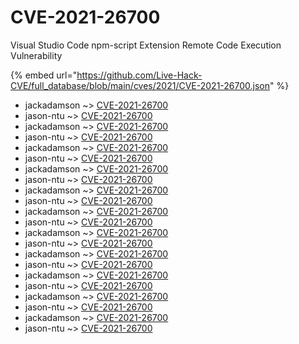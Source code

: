 # CVE-2021-26700

Visual Studio Code npm-script Extension Remote Code Execution Vulnerability

{% embed url="https://github.com/Live-Hack-CVE/full_database/blob/main/cves/2021/CVE-2021-26700.json" %}


* jackadamson ~> [CVE-2021-26700](https://www.alice-snow.ru/2021/database/cve-2021-26700/cve-2021-26700-jackadamson)
* jason-ntu ~> [CVE-2021-26700](https://www.alice-snow.ru/2021/database/cve-2021-26700/cve-2021-26700-jason-ntu)
* jackadamson ~> [CVE-2021-26700](https://www.alice-snow.ru/2021/database/cve-2021-26700/cve-2021-26700-jackadamson)
* jason-ntu ~> [CVE-2021-26700](https://www.alice-snow.ru/2021/database/cve-2021-26700/cve-2021-26700-jason-ntu)
* jackadamson ~> [CVE-2021-26700](https://www.alice-snow.ru/2021/database/cve-2021-26700/cve-2021-26700-jackadamson)
* jason-ntu ~> [CVE-2021-26700](https://www.alice-snow.ru/2021/database/cve-2021-26700/cve-2021-26700-jason-ntu)
* jackadamson ~> [CVE-2021-26700](https://www.alice-snow.ru/2021/database/cve-2021-26700/cve-2021-26700-jackadamson)
* jason-ntu ~> [CVE-2021-26700](https://www.alice-snow.ru/2021/database/cve-2021-26700/cve-2021-26700-jason-ntu)
* jackadamson ~> [CVE-2021-26700](https://www.alice-snow.ru/2021/database/cve-2021-26700/cve-2021-26700-jackadamson)
* jason-ntu ~> [CVE-2021-26700](https://www.alice-snow.ru/2021/database/cve-2021-26700/cve-2021-26700-jason-ntu)
* jackadamson ~> [CVE-2021-26700](https://www.alice-snow.ru/2021/database/cve-2021-26700/cve-2021-26700-jackadamson)
* jason-ntu ~> [CVE-2021-26700](https://www.alice-snow.ru/2021/database/cve-2021-26700/cve-2021-26700-jason-ntu)
* jackadamson ~> [CVE-2021-26700](https://www.alice-snow.ru/2021/database/cve-2021-26700/cve-2021-26700-jackadamson)
* jason-ntu ~> [CVE-2021-26700](https://www.alice-snow.ru/2021/database/cve-2021-26700/cve-2021-26700-jason-ntu)
* jackadamson ~> [CVE-2021-26700](https://www.alice-snow.ru/2021/database/cve-2021-26700/cve-2021-26700-jackadamson)
* jason-ntu ~> [CVE-2021-26700](https://www.alice-snow.ru/2021/database/cve-2021-26700/cve-2021-26700-jason-ntu)
* jackadamson ~> [CVE-2021-26700](https://www.alice-snow.ru/2021/database/cve-2021-26700/cve-2021-26700-jackadamson)
* jason-ntu ~> [CVE-2021-26700](https://www.alice-snow.ru/2021/database/cve-2021-26700/cve-2021-26700-jason-ntu)
* jackadamson ~> [CVE-2021-26700](https://www.alice-snow.ru/2021/database/cve-2021-26700/cve-2021-26700-jackadamson)
* jason-ntu ~> [CVE-2021-26700](https://www.alice-snow.ru/2021/database/cve-2021-26700/cve-2021-26700-jason-ntu)
* jackadamson ~> [CVE-2021-26700](https://www.alice-snow.ru/2021/database/cve-2021-26700/cve-2021-26700-jackadamson)
* jason-ntu ~> [CVE-2021-26700](https://www.alice-snow.ru/2021/database/cve-2021-26700/cve-2021-26700-jason-ntu)